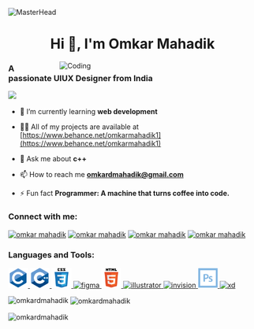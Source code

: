 ![MasterHead](https://madehuge.com/wp-content/uploads/2022/03/web-development.gif)
<h1 align="center">Hi 👋, I'm Omkar Mahadik</h1>
<img align="right" alt="Coding" width="400" src="https://media.giphy.com/media/qgQUggAC3Pfv687qPC/giphy.gif">
<h3> A passionate UIUX Designer from India</h3>

<p align="left"> <img src="https://komarev.com/ghpvc/?username=omkardmahadik&label=Profile%20views&color=0e75b6&style=flat"  </p>

- 🌱 I’m currently learning **web development**

- 👨‍💻 All of my projects are available at [https://www.behance.net/omkarmahadik1](https://www.behance.net/omkarmahadik1)

- 💬 Ask me about **c++**

- 📫 How to reach me **omkardmahadik@gmail.com**

- ⚡ Fun fact **Programmer: A machine that turns coffee into code.**

<h3 align="left">Connect with me:</h3>
<p align="left">
<a href="https://codepen.io/omkar mahadik" target="blank"><img align="center" src="https://raw.githubusercontent.com/rahuldkjain/github-profile-readme-generator/master/src/images/icons/Social/codepen.svg" alt="omkar mahadik" height="30" width="40" /></a>
<a href="https://linkedin.com/in/omkar mahadik" target="blank"><img align="center" src="https://raw.githubusercontent.com/rahuldkjain/github-profile-readme-generator/master/src/images/icons/Social/linked-in-alt.svg" alt="omkar mahadik" height="30" width="40" /></a>
<a href="https://www.behance.net/omkar mahadik" target="blank"><img align="center" src="https://raw.githubusercontent.com/rahuldkjain/github-profile-readme-generator/master/src/images/icons/Social/behance.svg" alt="omkar mahadik" height="30" width="40" /></a>
<a href="https://medium.com/omkar mahadik" target="blank"><img align="center" src="https://raw.githubusercontent.com/rahuldkjain/github-profile-readme-generator/master/src/images/icons/Social/medium.svg" alt="omkar mahadik" height="30" width="40" /></a>
</p>

<h3 align="left">Languages and Tools:</h3>
<p align="left"> <a href="https://www.cprogramming.com/" target="_blank" rel="noreferrer"> <img src="https://raw.githubusercontent.com/devicons/devicon/master/icons/c/c-original.svg" alt="c" width="40" height="40"/> </a> <a href="https://www.w3schools.com/cpp/" target="_blank" rel="noreferrer"> <img src="https://raw.githubusercontent.com/devicons/devicon/master/icons/cplusplus/cplusplus-original.svg" alt="cplusplus" width="40" height="40"/> </a> <a href="https://www.w3schools.com/css/" target="_blank" rel="noreferrer"> <img src="https://raw.githubusercontent.com/devicons/devicon/master/icons/css3/css3-original-wordmark.svg" alt="css3" width="40" height="40"/> </a> <a href="https://www.figma.com/" target="_blank" rel="noreferrer"> <img src="https://www.vectorlogo.zone/logos/figma/figma-icon.svg" alt="figma" width="40" height="40"/> </a> <a href="https://www.w3.org/html/" target="_blank" rel="noreferrer"> <img src="https://raw.githubusercontent.com/devicons/devicon/master/icons/html5/html5-original-wordmark.svg" alt="html5" width="40" height="40"/> </a> <a href="https://www.adobe.com/in/products/illustrator.html" target="_blank" rel="noreferrer"> <img src="https://www.vectorlogo.zone/logos/adobe_illustrator/adobe_illustrator-icon.svg" alt="illustrator" width="40" height="40"/> </a> <a href="https://www.invisionapp.com/" target="_blank" rel="noreferrer"> <img src="https://www.vectorlogo.zone/logos/invisionapp/invisionapp-icon.svg" alt="invision" width="40" height="40"/> </a> <a href="https://www.photoshop.com/en" target="_blank" rel="noreferrer"> <img src="https://raw.githubusercontent.com/devicons/devicon/master/icons/photoshop/photoshop-line.svg" alt="photoshop" width="40" height="40"/> </a> <a href="https://www.adobe.com/products/xd.html" target="_blank" rel="noreferrer"> <img src="https://cdn.worldvectorlogo.com/logos/adobe-xd.svg" alt="xd" width="40" height="40"/> </a> </p>

<p><img align="left" src="https://github-readme-stats.vercel.app/api/top-langs?username=omkardmahadik&show_icons=true&locale=en&layout=compact" alt="omkardmahadik" /></p>

<p>&nbsp;<img align="center" src="https://github-readme-stats.vercel.app/api?username=omkardmahadik&show_icons=true&locale=en" alt="omkardmahadik" /></p>

<p><img align="center" src="https://github-readme-streak-stats.herokuapp.com/?user=omkardmahadik&" alt="omkardmahadik" /></p>
